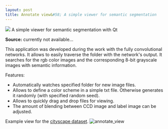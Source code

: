 ```yaml
---
layout: post
title: Annotate view&#58; A simple viewer for semantic segmentation
---
```


<img src="https://dl.dropboxusercontent.com/s/qqgxyz0tncnccgp/annotate_view.gif" class="teaser-img" />
A simple viewer for semantic segmentation with Qt

**Source:** currently not available...

This application was developed during the work with the fully convolutional networks. It allows to easily traverse the folder with the network's output. It searches for the rgb color images and the corresponding 8-bit grayscale images with semantic information.

Features:


  * Automatically watches specified folder for new image files.
  * Allows to define a color scheme in a simple txt file. Otherwise generates it randomly (with specified random seed).
  * Allows to quickly drag and drop files for viewing.
  * The amount of blending between CCD image and label image can be adjusted.

Example view for the [cityscape dataset](http://cityscapes-dataset.com/).
![annotate_view](https://dl.dropboxusercontent.com/s/qqgxyz0tncnccgp/annotate_view.gif)
